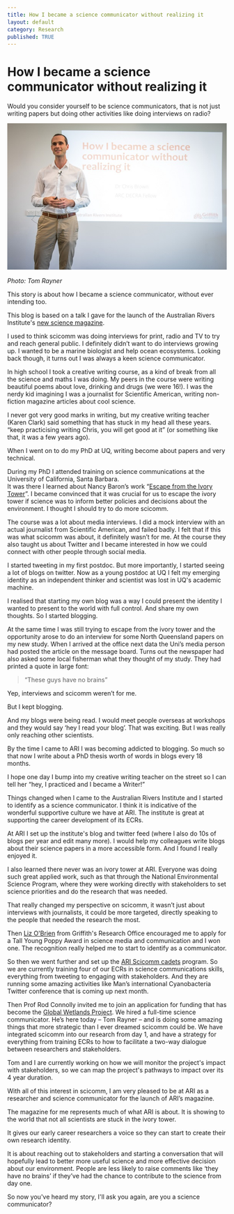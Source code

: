 ```yaml
---
title: How I became a science communicator without realizing it  
layout: default
category: Research
published: TRUE
---
```


# How I became a science communicator without realizing it  

Would you consider yourself to be science communicators, that is not just writing papers but doing other activities like doing interviews on radio?  

<div style="float:left;">
<img src="/images/CB-scicomm-pres.jpg">
<p><em>Photo: Tom Rayner</em></p>
</div>

This story is about how I became a science communicator, without ever intending too.  

This blog is based on a talk I gave for the launch of the Australian Rivers Institute's [new science magazine](https://catchmenttocoast.org/2018/09/29/launch-of-our-magazine/).

I used to think scicomm was doing interviews for print, radio and TV to try and reach general public. I definitely didn’t want to do interviews growing up. I wanted to be a marine biologist and help ocean ecosystems.
Looking back though, it turns out I was always a keen science communicator.  

In high school I took a creative writing course, as a kind of break from all the science and maths I was doing. My peers in the course were writing beautiful poems about love, drinking and drugs (we were 16!). I was the nerdy kid imagining I was a journalist for Scientific American, writing non-fiction magazine articles about cool science.  

I never got very good marks in writing, but my creative writing teacher (Karen Clark) said something that has stuck in my head all these years. “keep practicising writing Chris, you will get good at it” (or something like that, it was a few years ago).  

When I went on to do my PhD at UQ, writing become about papers and very technical.  

During my PhD I attended training on science communications at the University of California, Santa Barbara.  
It was there I learned about Nancy Baron’s work “[Escape from the Ivory Tower](https://islandpress.org/books/escape-ivory-tower)”. I became convinced that it was crucial for us to escape the ivory tower if science was to inform better policies and decisions about the environment. I thought I should try to do more scicomm.  

The course was a lot about media interviews. I did a mock interview with an actual journalist from Scientific American, and failed badly. I felt that if this was what scicomm was about, it definitely wasn’t for me.
At the course they also taught us about Twitter and I became interested in how we could connect with other people through social media.  

I started tweeting in my first postdoc. But more importantly, I started seeing a lot of blogs on twitter.
Now as a young postdoc at UQ I felt my emerging identity as an independent thinker and scientist was lost in UQ's academic machine.  

I realised that starting my own blog was a way I could present the identity I wanted to present to the world with full control. And share my own thoughts. So I started blogging.  

At the same time I was still trying to escape from the ivory tower and the opportunity arose to do an interview for some North Queensland papers on my new study. When I arrived at the office next data the Uni’s media person had posted the article on the message board. Turns out the newspaper had also asked some local fisherman what they thought of my study. They had printed a quote in large font:  

> “These guys have no brains”  

Yep, interviews and scicomm weren’t for me.  

But I kept blogging.  

And my blogs were being read. I would meet people overseas at workshops and they would say ‘hey I read your blog’. That was exciting. But I was really only reaching other scientists.  

By the time I came to ARI I was becoming addicted to blogging. So much so that now I write about a PhD thesis worth of words in blogs every 18 months.  

I hope one day I bump into my creative writing teacher on the street so I can tell her “hey, I practiced and I became a Writer!”  

Things changed when I came to the Australian Rivers Institute and I started to identify as a science communicator. I think it is indicative of the wonderful supportive culture we have at ARI. The institute is great at supporting the career development of its ECRs.  

At ARI I set up the institute's blog and twitter feed (where I also do 10s of blogs per year and edit many more). I would help my colleagues write blogs about their science papers in a more accessible form. And I found I really enjoyed it.  

I also learned there never was an ivory tower at ARI. Everyone was doing such great applied work, such as that through the National Environmental Science Program, where they were working directly with stakeholders to set science priorities and do the research that was needed.  

That really changed my perspective on scicomm, it wasn’t just about interviews with journalists, it could be more targeted, directly speaking to the people that needed the research the most.  

Then [Liz O'Brien](https://twitter.com/drlizob?lang=en) from Griffith's Research Office encouraged me to apply for a Tall Young Poppy Award in science media and communication and I won one. The recognition really helped me to start to identify as a communicator.  

So then we went further and set up the [ARI Scicomm cadets](https://catchmenttocoast.org/2018/08/31/scicomm-cadets/) program. So we are currently training four of our ECRs in science communications skills, everything from tweeting to engaging with stakeholders. And they are running some amazing activities like Man’s international Cyanobacteria Twitter conference that is coming up next month.  

Then Prof Rod Connolly invited me to join an application for funding that has become the [Global Wetlands Project](https://globalwetlandsproject.org/). We hired a full-time science communicator. He’s here today – Tom Rayner – and is doing some amazing things that more strategic than I ever dreamed scicomm could be. We have integrated scicomm into our research from day 1, and have a strategy for everything from training ECRs to how to facilitate a two-way dialogue between researchers and stakeholders.  

Tom and I are currently working on how we will monitor the project's impact with stakeholders, so we can map the project's pathways to impact over its 4 year duration.

With all of this interest in scicomm, I am very pleased to be at ARI as a researcher and science communicator for the launch of ARI’s magazine.  

The magazine for me represents much of what ARI is about. It is showing to the world that not all scientists are stuck in the ivory tower.  

It gives our early career researchers a voice so they can start to create their own research identity.  

It is about reaching out to stakeholders and starting a conversation that will hopefully lead to better more useful science and more effective decision about our environment. People are less likely to raise comments like ‘they have no brains’ if they’ve had the chance to contribute to the science from day one.  

So now you've heard my story, I'll ask you again, are you a science communicator?
